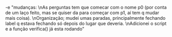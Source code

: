 -e "mudanças: \nAs perguntas tem que comecar com o nome p0 (por conta de um laço feito, mas se quiser da para começar com p1, aí tem q mudar mais coisa). \nOrganização; mudei umas paradas, principalmente fechando label q estava fechando só depois do lugar que deveria. \nAdicionei o script e a função verifica() já esta rodando"  

